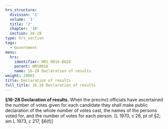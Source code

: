 ```yaml
---
hrs_structure:
  division: '1'
  volume: '1'
  title: '2'
  chapter: '16'
  section: 16-28
type: hrs_section
tags:
  - Government
menu:
  hrs:
    identifier: HRS_0016-0028
    parent: HRS0016
    name: 16-28 Declaration of results
weight: 29065
title: Declaration of results
full_title: 16-28 Declaration of results
---
```

**§16-28 Declaration of results.** When the precinct officials have ascertained the number of votes given for each candidate they shall make public declaration of the whole number of votes cast, the names of the persons voted for, and the number of votes for each person. [L 1970, c 26, pt of §2; am L 1973, c 217, §6(f)]